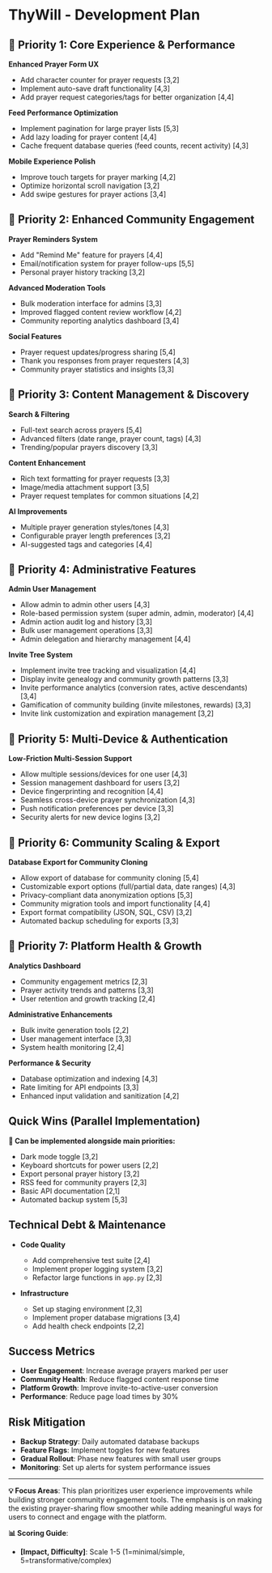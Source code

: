 # **ThyWill - Development Plan**

## **🎯 Priority 1: Core Experience & Performance**

**Enhanced Prayer Form UX**
  - Add character counter for prayer requests [3,2]
  - Implement auto-save draft functionality [4,3]
  - Add prayer request categories/tags for better organization [4,4]

**Feed Performance Optimization**
  - Implement pagination for large prayer lists [5,3]
  - Add lazy loading for prayer content [4,4]
  - Cache frequent database queries (feed counts, recent activity) [4,3]

**Mobile Experience Polish**
  - Improve touch targets for prayer marking [4,2]
  - Optimize horizontal scroll navigation [3,2]
  - Add swipe gestures for prayer actions [3,4]

## **🎯 Priority 2: Enhanced Community Engagement**

**Prayer Reminders System**
  - Add "Remind Me" feature for prayers [4,4]
  - Email/notification system for prayer follow-ups [5,5]
  - Personal prayer history tracking [3,2]

**Advanced Moderation Tools**
  - Bulk moderation interface for admins [3,3]
  - Improved flagged content review workflow [4,2]
  - Community reporting analytics dashboard [3,4]

**Social Features**
  - Prayer request updates/progress sharing [5,4]
  - Thank you responses from prayer requesters [4,3]
  - Community prayer statistics and insights [3,3]

## **🎯 Priority 3: Content Management & Discovery**

**Search & Filtering**
  - Full-text search across prayers [5,4]
  - Advanced filters (date range, prayer count, tags) [4,3]
  - Trending/popular prayers discovery [3,3]

**Content Enhancement**
  - Rich text formatting for prayer requests [3,3]
  - Image/media attachment support [3,5]
  - Prayer request templates for common situations [4,2]

**AI Improvements**
  - Multiple prayer generation styles/tones [4,3]
  - Configurable prayer length preferences [3,2]
  - AI-suggested tags and categories [4,4]

## **🎯 Priority 4: Administrative Features**

**Admin User Management**
  - Allow admin to admin other users [4,3]
  - Role-based permission system (super admin, admin, moderator) [4,4]
  - Admin action audit log and history [3,3]
  - Bulk user management operations [3,3]
  - Admin delegation and hierarchy management [4,4]

**Invite Tree System**
  - Implement invite tree tracking and visualization [4,4]
  - Display invite genealogy and community growth patterns [3,3]
  - Invite performance analytics (conversion rates, active descendants) [3,4]
  - Gamification of community building (invite milestones, rewards) [3,3]
  - Invite link customization and expiration management [3,2]

## **🎯 Priority 5: Multi-Device & Authentication**

**Low-Friction Multi-Session Support**
  - Allow multiple sessions/devices for one user [4,3]
  - Session management dashboard for users [3,2]
  - Device fingerprinting and recognition [4,4]
  - Seamless cross-device prayer synchronization [4,3]
  - Push notification preferences per device [3,3]
  - Security alerts for new device logins [3,2]

## **🎯 Priority 6: Community Scaling & Export**

**Database Export for Community Cloning**
  - Allow export of database for community cloning [5,4]
  - Customizable export options (full/partial data, date ranges) [4,3]
  - Privacy-compliant data anonymization options [5,3]
  - Community migration tools and import functionality [4,4]
  - Export format compatibility (JSON, SQL, CSV) [3,2]
  - Automated backup scheduling for exports [3,3]

## **🎯 Priority 7: Platform Health & Growth**

**Analytics Dashboard**
  - Community engagement metrics [2,3]
  - Prayer activity trends and patterns [3,3]
  - User retention and growth tracking [2,4]

**Administrative Enhancements**
  - Bulk invite generation tools [2,2]
  - User management interface [3,3]
  - System health monitoring [2,4]

**Performance & Security**
  - Database optimization and indexing [4,3]
  - Rate limiting for API endpoints [3,3]
  - Enhanced input validation and sanitization [4,2]

## **Quick Wins (Parallel Implementation)**

**🚀 Can be implemented alongside main priorities:**
- Dark mode toggle [3,2]
- Keyboard shortcuts for power users [2,2]
- Export personal prayer history [3,2]
- RSS feed for community prayers [2,3]
- Basic API documentation [2,1]
- Automated backup system [5,3]

## **Technical Debt & Maintenance**

- **Code Quality**
  - Add comprehensive test suite [2,4]
  - Implement proper logging system [3,2]
  - Refactor large functions in `app.py` [2,3]

- **Infrastructure**
  - Set up staging environment [2,3]
  - Implement proper database migrations [3,4]
  - Add health check endpoints [2,2]

## **Success Metrics**

- **User Engagement**: Increase average prayers marked per user
- **Community Health**: Reduce flagged content response time
- **Platform Growth**: Improve invite-to-active-user conversion
- **Performance**: Reduce page load times by 30%

## **Risk Mitigation**

- **Backup Strategy**: Daily automated database backups
- **Feature Flags**: Implement toggles for new features
- **Gradual Rollout**: Phase new features with small user groups
- **Monitoring**: Set up alerts for system performance issues

---

**💡 Focus Areas**: This plan prioritizes user experience improvements while building stronger community engagement tools. The emphasis is on making the existing prayer-sharing flow smoother while adding meaningful ways for users to connect and engage with the platform.

**📊 Scoring Guide**: 
- **[Impact, Difficulty]**: Scale 1-5 (1=minimal/simple, 5=transformative/complex) 
